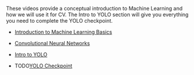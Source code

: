These videos provide a conceptual introduction to Machine Learning and how we will use it for CV. The Intro to YOLO section will give you everything you need to complete the YOLO checkpoint.

- [Introduction to Machine Learning Basics](https://www.youtube.com/watch?v=aircAruvnKk) 
- [Convolutional Neural Networks](https://www.youtube.com/watch?v=pj9-rr1wDhM)

- [Intro to YOLO](./YOLO_Intro.md)
- TODO[YOLO Checkpoint](./Machine_Learning/YOLO_CP.md)
